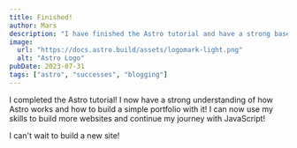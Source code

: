 ```yaml
---
title: Finished!
author: Mars
description: "I have finished the Astro tutorial and have a strong base for a portfolio!"
image:
  url: "https://docs.astro.build/assets/logomark-light.png"
  alt: "Astro Logo"
pubDate: 2023-07-31
tags: ["astro", "successes", "blogging"]
---
```


I completed the Astro tutorial! I now have a strong understanding of how Astro works and how to build a simple portfolio with it! I can now use my skills to build more websites and continue my journey with JavaScript!

I can't wait to build a new site!
